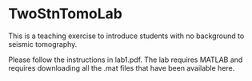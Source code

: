# TwoStnTomoLab
This is a teaching exercise to introduce students with no background to seismic tomography.

Please follow the instructions in lab1.pdf. The lab requires MATLAB and requires downloading all the .mat files that have been available here. 
